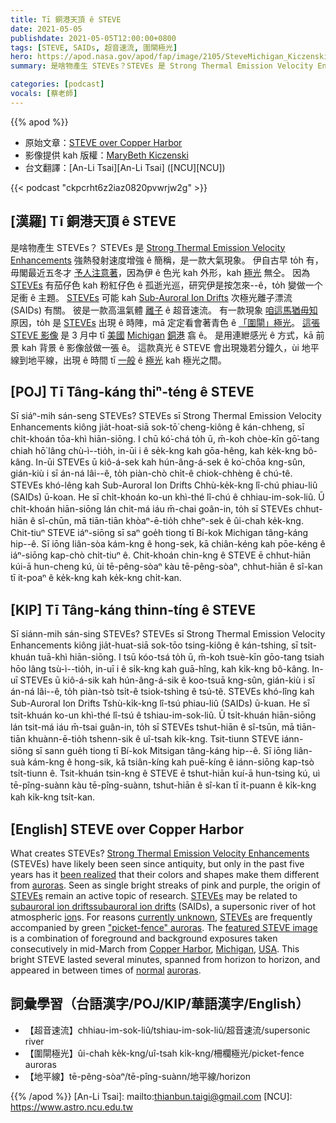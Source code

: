 ```yaml
---
title: Tī 銅港天頂 ê STEVE
date: 2021-05-05
publishdate: 2021-05-05T12:00:00+0800
tags: [STEVE, SAIDs, 超音速流, 圍閘極光]
hero: https://apod.nasa.gov/apod/fap/image/2105/SteveMichigan_Kiczenski_960.jpg
summary: 是啥物產生 STEVEs？STEVEs 是 Strong Thermal Emission Velocity Enhancements 強熱發射速度增強 ê 簡稱，是一款大氣現象。

categories: [podcast]
vocals: [蔡老師]
---
```


{{% apod %}}

- 原始文章：[STEVE over Copper Harbor](https://apod.nasa.gov/apod/ap210505.html)
- 影像提供 kah 版權：[MaryBeth Kiczenski](https://www.shelbydiamondstar.com/emotional)
- 台文翻譯：[An-Li Tsai][An-Li Tsai] ([NCU][NCU])

{{< podcast "ckpcrht6z2iaz0820pvwrjw2g" >}}

## [漢羅] Tī 銅港天頂 ê STEVE
是啥物產生 STEVEs？
STEVEs 是 [Strong Thermal Emission Velocity Enhancements][Strong Thermal Emission Velocity Enhancements] 強熱發射速度增強 ê 簡稱，是一款大氣現象。
伊自古早 to̍h 有，毋閣最近五冬才 [予人注意著][been realized]，因為伊 ê 色光 kah 外形，kah [極光][auroras] 無仝。
因為 [STEVEs][STEVEs1] 有茄仔色 kah 粉紅仔色 ê 孤逝光巡，研究伊是按怎來--ê，to̍h 變做一个足衝 ê 主題。
[STEVEs][STEVEs2] 可能 kah [Sub-Auroral Ion Drifts][subauroral ion drifts] 次極光離子漂流 (SAIDs) 有關。
彼是一款高溫氣體 [離子][ion] ê 超音速流。
有一款現象 [咱這馬猶毋知][currently unknown] 原因，to̍h 是 [STEVEs][STEVEs3] 出現 ê 時陣，mā 定定看會著青色 ê [「圍閘」極光]["picket-fence" auroras]。
[這張 STEVE 影像][featured STEVE image] 是 3 月中 tī [美國][USA] [Michigan][Michigan] [銅港][Copper Harbor] 翕 ê。
是用連紲感光 ê 方式，kā 前景 kah 背景 ê 影像敆做一張 ê。
這款真光 ê STEVE 會出現幾若分鐘久，ùi 地平線到地平線，出現 ê 時間 tī [一般][normal] ê [極光][auroras] kah 極光之間。



## [POJ] Tī Tâng-káng thiⁿ-téng ê STEVE
Sī siáⁿ-mih sán-seng STEVEs?
STEVEs sī Strong Thermal Emission Velocity Enhancements kiông jia̍t-hoat-siā sok-tō͘ cheng-kiông ê kán-chheng, sī chi̍t-khoán tōa-khì hiān-siōng.
I chū kó͘-chá to̍h ū, m̄-koh chòe-kīn gō͘-tang chiah hō͘ lâng chù-ì--tio̍h, in-ūi i ê se̍k-kng kah gōa-hêng, kah ke̍k-kng bô-kâng.
In-ūi STEVEs ū kiô-á-sek kah hún-âng-á-sek ê ko͘-chōa kng-sûn, gián-kiù i sī án-ná lâi--ê, to̍h piàn-chò chi̍t-ê chiok-chhèng ê chú-tê.
STEVEs khó-lêng kah Sub-Auroral Ion Drifts Chhù-ke̍k-kng lî-chú phiau-liû (SAIDs) ū-koan.
He sī chi̍t-khoán ko-un khì-thé lî-chú ê chhiau-im-sok-liû.
Ū chi̍t-khoán hiān-siōng lán chit-má iáu m̄-chai goân-in, to̍h sī STEVEs chhut-hiān ê sî-chūn, mā tiān-tiān khòaⁿ-ē-tio̍h chheⁿ-sek ê ûi-chah ke̍k-kng.
Chit-tiuⁿ STEVE iáⁿ-siōng sī saⁿ goe̍h tiong tī Bí-kok Michigan tâng-káng hip--ê.
Sī iōng liân-sòa kám-kng ê hong-sek, kā chiân-kéng kah pōe-kéng ê iáⁿ-siōng kap-chò chi̍t-tiuⁿ ê.
Chit-khoán chin-kng ê STEVE ē chhut-hiān kúi-ā hun-cheng kú, ùi tē-pêng-sòaⁿ kàu tē-pêng-sòaⁿ, chhut-hiān ê sî-kan tī it-poaⁿ ê ke̍k-kng kah ke̍k-kng chi̍t-kan.


## [KIP] Tī Tâng-káng thinn-tíng ê STEVE
Sī siánn-mih sán-sing STEVEs?
STEVEs sī Strong Thermal Emission Velocity Enhancements kiông jia̍t-huat-siā sok-tōo tsing-kiông ê kán-tshing, sī tsi̍t-khuán tuā-khì hiān-siōng.
I tsū kóo-tsá to̍h ū, m̄-koh tsuè-kīn gōo-tang tsiah hōo lâng tsù-ì--tio̍h, in-uī i ê si̍k-kng kah guā-hîng, kah ki̍k-kng bô-kâng.
In-uī STEVEs ū kiô-á-sik kah hún-âng-á-sik ê koo-tsuā kng-sûn, gián-kiù i sī án-ná lâi--ê, to̍h piàn-tsò tsi̍t-ê tsiok-tshìng ê tsú-tê.
STEVEs khó-lîng kah Sub-Auroral Ion Drifts Tshù-ki̍k-kng lî-tsú phiau-liû (SAIDs) ū-kuan.
He sī tsi̍t-khuán ko-un khì-thé lî-tsú ê tshiau-im-sok-liû.
Ū tsi̍t-khuán hiān-siōng lán tsit-má iáu m̄-tsai guân-in, to̍h sī STEVEs tshut-hiān ê sî-tsūn, mā tiān-tiān khuànn-ē-tio̍h tshenn-sik ê uî-tsah ki̍k-kng.
Tsit-tiunn STEVE iánn-siōng sī sann gue̍h tiong tī Bí-kok Mitsigan tâng-káng hip--ê.
Sī iōng liân-suà kám-kng ê hong-sik, kā tsiân-kíng kah puē-kíng ê iánn-siōng kap-tsò tsi̍t-tiunn ê.
Tsit-khuán tsin-kng ê STEVE ē tshut-hiān kuí-ā hun-tsing kú, uì tē-pîng-suànn kàu tē-pîng-suànn, tshut-hiān ê sî-kan tī it-puann ê ki̍k-kng kah ki̍k-kng tsi̍t-kan.

## [English] STEVE over Copper Harbor

What creates STEVEs? [Strong Thermal Emission Velocity Enhancements][Strong Thermal Emission Velocity Enhancements] (STEVEs) have likely been seen since antiquity, but only in the past five years has it [been realized][been realized] that their colors and shapes make them different from [auroras][auroras]. Seen as single bright streaks of pink and purple, the origin of [STEVEs][STEVEs1] remain an active topic of research. [STEVEs][STEVEs2] may be related to [subauroral ion drifts][subauroral ion drifts][subauroral ion drifts] (SAIDs), a supersonic river of hot atmospheric [ion][ion]s. For reasons [currently unknown][currently unknown], [STEVEs][STEVEs3] are frequently accompanied by green ["picket-fence" auroras]["picket-fence" auroras]. The [featured STEVE image][featured STEVE image] is a combination of foreground and background exposures taken consecutively in mid-March from [Copper Harbor][Copper Harbor], [Michigan][Michigan], [USA][USA]. This bright STEVE lasted several minutes, spanned from horizon to horizon, and appeared in between times of [normal][normal] [auroras][auroras].

## 詞彙學習（台語漢字/POJ/KIP/華語漢字/English）

- 【超音速流】chhiau-im-sok-liû/tshiau-im-sok-liû/超音速流/supersonic river
- 【圍閘極光】ûi-chah ke̍k-kng/uî-tsah ki̍k-kng/柵欄極光/picket-fence auroras
- 【地平線】tē-pêng-sòaⁿ/tē-pîng-suànn/地平線/horizon


{{% /apod %}}
[An-Li Tsai]: mailto:thianbun.taigi@gmail.com
[NCU]: https://www.astro.ncu.edu.tw

[copyright]: https://apod.nasa.gov/apod/fap/lib/about_apod.html#srapply

[Strong Thermal Emission Velocity Enhancements]:https://en.wikipedia.org/wiki/Steve_(atmospheric_phenomenon)
[been realized]:https://eos.org/features/how-did-we-miss-this-an-upper-atmospheric-discovery-named-steve
[auroras]:https://apod.nasa.gov/apod/ap120209.html
[STEVEs1]:http://www.esa.int/ESA_Multimedia/Images/2017/04/Meet_Steve
[STEVEs2]:https://www.nasa.gov/feature/goddard/2020/citizen-scientists-help-discover-a-new-feature-of-steve
[subauroral ion drifts]:https://en.wikipedia.org/wiki/Subauroral_ion_drift
[ion]:https://en.wikipedia.org/wiki/Ion
[currently unknown]:http://vignette1.wikia.nocookie.net/theevilliouschronicles/images/8/85/Confused-cat.jpg
[STEVEs3]:https://ui.adsabs.harvard.edu/abs/2020AGUA....100183S/abstract
["picket-fence" auroras]:https://apod.nasa.gov/apod/ap080101.html
[featured STEVE image]:https://www.instagram.com/p/CNVsbC1nAb-/
[Copper Harbor]:https://youtu.be/ZANojAWLoDY
[Michigan]:https://en.wikipedia.org/wiki/Michigan
[USA]:https://www.cia.gov/the-world-factbook/countries/united-states/
[normal]:https://apod.nasa.gov/apod/ap190714.html
[auroras]:https://apod.nasa.gov/apod/ap200531.html
